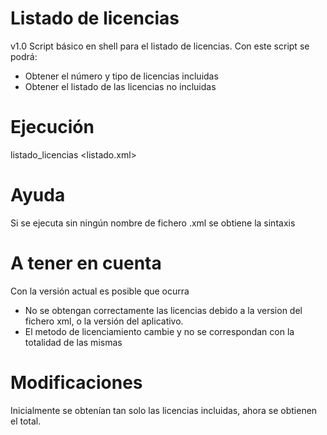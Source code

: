 # Listado de licencias
v1.0
Script básico en shell para el listado de licencias.
Con este script se podrá:
- Obtener el número y tipo de licencias incluidas
- Obtener el listado de las licencias no incluidas

# Ejecución
listado_licencias <listado.xml>

# Ayuda
Si se ejecuta sin ningún nombre de fichero .xml se obtiene la sintaxis

# A tener en cuenta
Con la versión actual es posible que ocurra
* No se obtengan correctamente las licencias debido a la version del fichero xml, o la versión del aplicativo.
* El metodo de licenciamiento cambie y no se correspondan con la totalidad de las mismas


# Modificaciones
Inicialmente se obtenían tan solo las licencias incluidas, ahora se obtienen el total.
